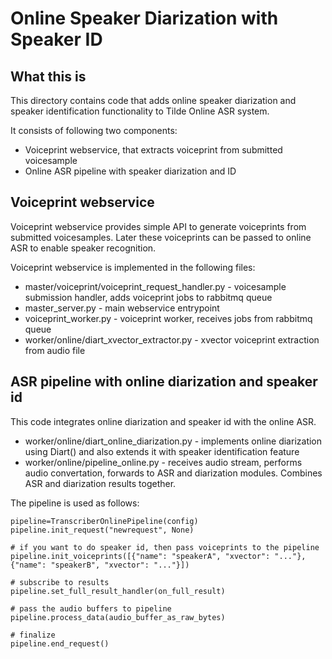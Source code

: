 # Online Speaker Diarization with Speaker ID

## What this is
This directory contains code that adds online speaker diarization and speaker identification functionality to Tilde Online ASR system.

It consists of following two components:
- Voiceprint webservice, that extracts voiceprint from submitted voicesample
- Online ASR pipeline with speaker diarization and ID

## Voiceprint webservice
Voiceprint webservice provides simple API to generate voiceprints from submitted voicesamples.
Later these voiceprints can be passed to online ASR to enable speaker recognition. 

Voiceprint webservice is implemented in the following files:
- master/voiceprint/voiceprint_request_handler.py - voicesample submission handler, adds voiceprint jobs to rabbitmq queue
- master_server.py - main webservice entrypoint 
- voiceprint_worker.py - voiceprint worker, receives jobs from rabbitmq queue
- worker/online/diart_xvector_extractor.py - xvector voiceprint extraction from audio file

## ASR pipeline with online diarization and speaker id
This code integrates online diarization and speaker id with the online ASR.

- worker/online/diart_online_diarization.py - implements online diarization using Diart() and also extends it with speaker identification feature
- worker/online/pipeline_online.py - receives audio stream, performs audio convertation, forwards to ASR and diarization modules. Combines ASR and diarization results together.

The pipeline is used as follows:
```
pipeline=TranscriberOnlinePipeline(config)
pipeline.init_request("newrequest", None)

# if you want to do speaker id, then pass voiceprints to the pipeline
pipeline.init_voiceprints([{"name": "speakerA", "xvector": "..."}, {"name": "speakerB", "xvector": "..."}]) 

# subscribe to results
pipeline.set_full_result_handler(on_full_result)

# pass the audio buffers to pipeline
pipeline.process_data(audio_buffer_as_raw_bytes)

# finalize
pipeline.end_request()
```
